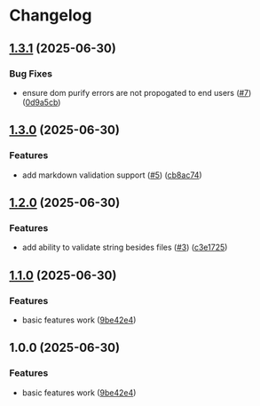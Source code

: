 # Changelog

## [1.3.1](https://github.com/cloud-on-prem/mermaid-validator/compare/v1.3.0...v1.3.1) (2025-06-30)


### Bug Fixes

* ensure dom purify errors are not propogated to end users ([#7](https://github.com/cloud-on-prem/mermaid-validator/issues/7)) ([0d9a5cb](https://github.com/cloud-on-prem/mermaid-validator/commit/0d9a5cbb3686b9895212f758798a74437e285feb))

## [1.3.0](https://github.com/cloud-on-prem/mermaid-validator/compare/v1.2.0...v1.3.0) (2025-06-30)


### Features

* add markdown validation support ([#5](https://github.com/cloud-on-prem/mermaid-validator/issues/5)) ([cb8ac74](https://github.com/cloud-on-prem/mermaid-validator/commit/cb8ac7495f72dccc9494f611341561275d015fac))

## [1.2.0](https://github.com/cloud-on-prem/mermaid-validator/compare/v1.1.0...v1.2.0) (2025-06-30)


### Features

* add ability to validate string besides files ([#3](https://github.com/cloud-on-prem/mermaid-validator/issues/3)) ([c3e1725](https://github.com/cloud-on-prem/mermaid-validator/commit/c3e17254b0ead9ee28ccfe12397b631f22b41ea5))

## [1.1.0](https://github.com/cloud-on-prem/mermaid-validator/compare/v1.0.0...v1.1.0) (2025-06-30)


### Features

* basic features work ([9be42e4](https://github.com/cloud-on-prem/mermaid-validator/commit/9be42e4ebce4026156c4696b488901ebfff96d2b))

## 1.0.0 (2025-06-30)


### Features

* basic features work ([9be42e4](https://github.com/cloud-on-prem/mermaid-validator/commit/9be42e4ebce4026156c4696b488901ebfff96d2b))
